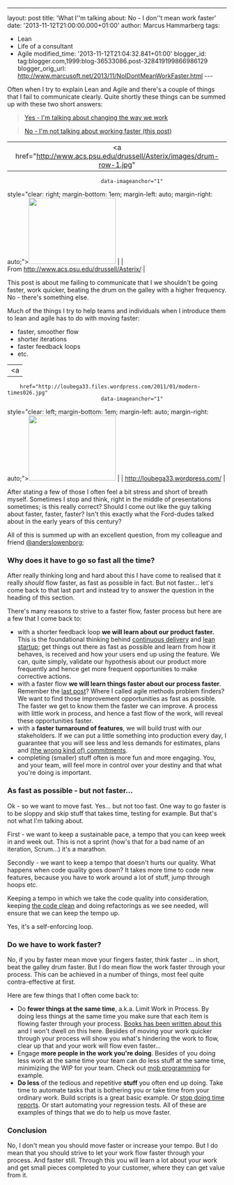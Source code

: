 ---
layout: post
title: 'What I''m talking about: No - I don''t mean
work faster'
date: '2013-11-12T21:00:00.000+01:00'
author: Marcus
Hammarberg
tags:
  - Lean
  - Life of a consultant
   - Agile
modified_time: '2013-11-12T21:04:32.841+01:00'
blogger_id: tag:blogger.com,1999:blog-36533086.post-328419199866986129
blogger_orig_url: http://www.marcusoft.net/2013/11/NoIDontMeanWorkFaster.html ---

<div dir="ltr" style="text-align: left;" trbidi="on">

Often when I try to explain Lean and Agile and there's a couple of
things that I fail to communicate clearly. Quite shortly these things
can be summed up with these two short answers:

> <a href="http://www.marcusoft.net/2013/10/YesITalkAboutChange.html"
> target="_blank">Yes - I'm talking about changing the way we work</a>

> <a href="http://www.marcusoft.net/2013/11/NoIDontMeanWorkFaster.html"
> target="_blank">No - I'm not talking about working faster (this
> post)</a>

|                                                                                       |
|:-------------------------------------------------------------------------------------:|
|        <a href="http://www.acs.psu.edu/drussell/Asterix/images/drum-row-1.jpg"
                                  data-imageanchor="1"
  style="clear: right; margin-bottom: 1em; margin-left: auto; margin-right: auto;"><img
           src="http://www.acs.psu.edu/drussell/Asterix/images/drum-row-1.jpg"
                    data-border="0" width="200" height="152" /></a>                     |
|                     From http://www.acs.psu.edu/drussell/Asterix/                     |

This post is about me failing to communicate that I we shouldn't be
going faster, work quicker, beating the drum on the galley with a higher
frequency. No - there's something else.


Much of the things I try to help teams and
individuals when I introduce them to lean and agile has to do with
moving faster:

-   faster, smoother flow
-   shorter iterations
-   faster feedback loops
-   etc. 

<div>

|                                                                                      |
|:------------------------------------------------------------------------------------:|
|                                          <a
        href="http://loubega33.files.wordpress.com/2011/01/modern-times026.jpg"
                                  data-imageanchor="1"
  style="clear: left; margin-bottom: 1em; margin-left: auto; margin-right: auto;"><img
         src="http://loubega33.files.wordpress.com/2011/01/modern-times026.jpg"
                    data-border="0" width="200" height="150" /></a>                    |
|                           http://loubega33.wordpress.com/                            |

After stating a few of those I often feel a bit stress and short of
breath myself. Sometimes I stop and think, right in the middle of
presentations sometimes; is this really correct? Should I come out like
the guy talking about faster, faster, faster? Isn't this exactly what
the Ford-dudes talked about in the early years of this century? 

</div>

<div>



</div>

<div>

All of this is summed up with an excellent question, from my colleague
and friend [@anderslowenborg](https://twitter.com/anderslowenborg);

</div>

### Why does it have to go so fast all the time?

<div>

After really thinking long and hard about this I have come to realised
that it really *should* flow faster, as fast as possible in fact. But
not faster... let's come back to that last part and instead try to
answer the question in the heading of this section. 

</div>

<div>



</div>

<div>

There's many reasons to strive to a faster flow, faster process but here
are a few that I come back to:

</div>

<div>

-   with a shorter feedback loop **we will learn about our product
    faster.** This is the foundational thinking behind [continuous
    delivery](http://continuousdelivery.com/) and [lean
    startup](http://theleanstartup.com/); get things out there as fast
    as possible and learn from how it behaves, is received and how your
    users end up using the feature. We can, quite simply, validate our
    hypothesis about our product more frequently and hence get more
    frequent opportunities to make corrective actions.
-   with a faster flow **we will learn things faster about our process
    faster**. Remember the [last
    post](http://www.marcusoft.net/2013/10/YesITalkAboutChange.html)?
    Where I called agile methods problem finders? We want to find those
    improvement opportunities as fast as possible. The faster we get to
    know them the faster we can improve. A process with little work in
    process, and hence a fast flow of the work, will reveal these
    opportunities faster.  
-   with a **faster turnaround of features**, we will build trust with
    our stakeholders. If we can put a little something into production
    every day, I guarantee that you will see less and less demands for
    estimates, plans and <a
    href="http://www.marcusoft.net/2013/09/commitment-can-only-emerge-it-can-be.html"
    target="_blank">(the wrong kind of) commitments</a>.
-   completing (smaller) stuff often is more fun and more engaging. You,
    and your team, will feel more in control over your destiny and that
    what you're doing is important. 

### As fast as possible - but not faster...

</div>

<div>

Ok - so we want to move fast. Yes... but not too fast. One way to go
faster is to be sloppy and skip stuff that takes time, testing for
example. But that's not what I'm talking about. 

</div>

<div>



</div>

<div>

First - we want to keep a sustainable pace, a tempo that you can keep
week in and week out. This is not a sprint (how's that for a bad name of
an iteration, Scrum...) it's a marathon. 

</div>

<div>



</div>

<div>

Secondly - we want to keep a tempo that doesn't hurts our quality. What
happens when code quality goes down? It takes more time to code new
features, because you have to work around a lot of stuff, jump through
hoops etc. 

</div>

<div>

Keeping a tempo in which we take the code quality into consideration,
keeping <a
href="http://www.amazon.com/Clean-Code-Handbook-Software-Craftsmanship/dp/0132350882"
target="_blank">the code clean</a> and doing refactorings as we see
needed, will ensure that we can keep the tempo up. 

</div>

<div>

Yes, it's a self-enforcing loop. 

</div>

### Do we have to work faster?

<div style="text-align: left;">

No, if you by faster mean move your fingers faster, think faster ... in
short, beat the galley drum faster. But I do mean flow the work faster
through your process. This can be achieved in a number of things, most
feel quite contra-effective at first. 

</div>

<div style="text-align: left;">

Here are few things that I often come back to:  

</div>

<div style="text-align: left;">

</div>

-   Do **fewer things at the same time**, a.k.a. Limit Work in Process.
    By doing less things at the same time you make sure that each item
    is flowing faster through your process. [Books has been written
    about this](http://bit.ly/theKanbanBook) and I won't dwell on this
    here. Besides of moving your work quicker through your process will
    show you what's hindering the work to flow, clear up that and your
    work will flow even faster...
-   Engage **more people in the work you're doing**. Besides of you
    doing less work at the same time your team can do less stuff at the
    same time, minimizing the WIP for your team. Check out <a
    href="http://codebetter.com/marcushammarberg/2013/08/06/mob-programming/"
    target="_blank">mob programming</a> for example. 
-   **Do less** of the tedious and repetitive **stuff** you often end up
    doing. Take time to automate tasks that is bothering you or take
    time from your ordinary work. Build scripts is a great basic
    example. Or
    <a href="http://blog.crisp.se/2010/10/26/henrikkniberg/1288048980000"
    target="_blank">stop doing time reports</a>. Or start automating
    your regression tests. All of these are examples of things that we
    do to help us move faster. 

### Conclusion

<div>

No, I don't mean you should move faster or increase your tempo. But I do
mean that you should strive to let your work flow faster through your
process. And faster still. Through this you will learn a lot about your
work and get small pieces completed to your customer, where they can get
value from it. 

</div>

</div>
